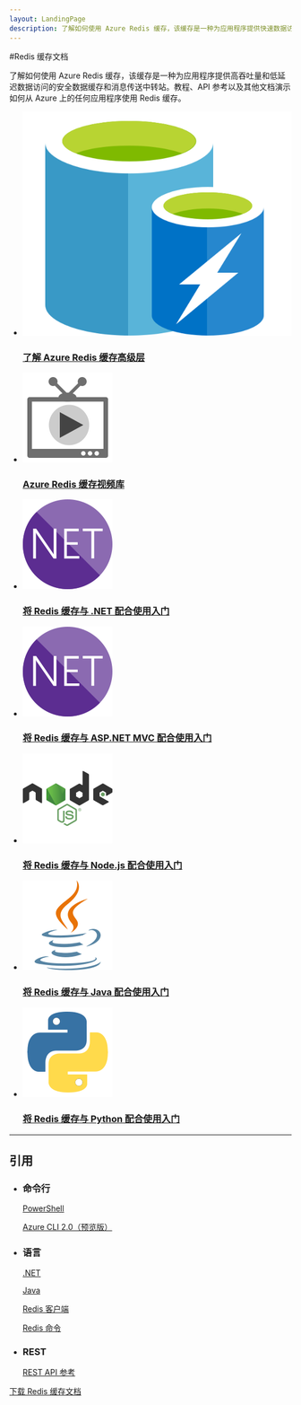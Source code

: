 ```yaml
---
layout: LandingPage
description: 了解如何使用 Azure Redis 缓存，该缓存是一种为应用程序提供快速数据访问的安全数据缓存和消息传送中转站。教程、API 参考和更多内容。
---
```


#Redis 缓存文档

了解如何使用 Azure Redis 缓存，该缓存是一种为应用程序提供高吞吐量和低延迟数据访问的安全数据缓存和消息传送中转站。教程、API 参考以及其他文档演示如何从 Azure 上的任何应用程序使用 Redis 缓存。

<ul class="panelContent cardsFTitle">
    <li><a href="/opsacndocsdemo/redis-cache/cache-premium-tier-intro">
<div class="cardSize"><div class="cardPadding"><div class="card"><div class="cardImageOuter"><div class="cardImage"><img src="media/index/redis-cache.svg" alt="" /></div></div><div class="cardText"><h3>了解 Azure Redis 缓存高级层</h3></div></div></div>
        </div></a>
</li><li><a href="https://azure.microsoft.com/documentation/videos/index/?services=redis-cache">
<div class="cardSize"><div class="cardPadding"><div class="card"><div class="cardImageOuter"><div class="cardImage"><img src="media/index/video-library.svg" alt="" /></div></div><div class="cardText"><h3>Azure Redis 缓存视频库</h3></div></div></div>
        </div></a>
</li>   
   <li><a href="/opsacndocsdemo/redis-cache/cache-dotnet-how-to-use-azure-redis-cache">
<div class="cardSize"><div class="cardPadding"><div class="card"><div class="cardImageOuter"><div class="cardImage"><img src="media/index/dotnet.svg" alt="" /></div></div><div class="cardText"><h3>将 Redis 缓存与 .NET 配合使用入门</h3></div></div></div>
        </div></a>
</li>
    <li><a href="/opsacndocsdemo/redis-cache/cache-web-app-howto">
<div class="cardSize"><div class="cardPadding"><div class="card"><div class="cardImageOuter"><div class="cardImage"><img src="media/index/dotnet.svg" alt="" /></div></div><div class="cardText"><h3>将 Redis 缓存与 ASP.NET MVC 配合使用入门</h3></div></div></div>
        </div></a>
</li>
    <li><a href="/opsacndocsdemo/redis-cache/cache-nodejs-get-started">
<div class="cardSize"><div class="cardPadding"><div class="card"><div class="cardImageOuter"><div class="cardImage"><img src="media/index/nodejs.svg" alt="" /></div></div><div class="cardText"><h3>将 Redis 缓存与 Node.js 配合使用入门</h3></div></div></div>
        </div></a>
</li>
    <li><a href="/opsacndocsdemo/redis-cache/cache-java-get-started">
<div class="cardSize"><div class="cardPadding"><div class="card"><div class="cardImageOuter"><div class="cardImage"><img src="media/index/java.svg" alt="" /></div></div><div class="cardText"><h3>将 Redis 缓存与 Java 配合使用入门</h3></div></div></div>
        </div></a>
</li>
    <li><a href="/opsacndocsdemo/redis-cache/cache-python-get-started">
<div class="cardSize"><div class="cardPadding"><div class="card"><div class="cardImageOuter"><div class="cardImage"><img src="media/index/python.svg" alt="" /></div></div><div class="cardText"><h3>将 Redis 缓存与 Python 配合使用入门</h3></div></div></div>
        </div></a>
</li>
</ul>

---

<h2>引用</h2>
<ul class="panelContent cardsW">
    <li>
        <div class="cardSize"><div class="cardPadding"><div class="card"><div class="cardText"><h3>命令行</h3><p><a href="/powershell/resourcemanager/azurerm.rediscache/v2.3.0/azurerm.rediscache">PowerShell</a></p><p><a href="/cli/opsacndocsdemo/redis">Azure CLI 2​.0（预览版）</a></p></div></div></div>
        </div>
    </li>
    <li>
        <div class="cardSize"><div class="cardPadding"><div class="card"><div class="cardText"><h3>语言</h3><p><a href="/dotnet/api/microsoft.azure.management.redis">.NET</a></p><p><a href="/java/api/com.microsoft.azure.management.redis._redis_cache">Java</a></p><p><a href="http://redis.io/clients">Redis 客户端</a></p><p><a href="http://redis.io/commands#">Redis 命令</a></p></div></div></div>
        </div>
    </li>
    <li>
        <div class="cardSize"><div class="cardPadding"><div class="card"><div class="cardText"><h3>REST</h3><p><a href="https://docs.microsoft.com/rest/api/redis/">REST API 参考</a></p></div></div></div>
        </div>
    </li>
</ul>

<div class="downloadHolder"><a href="https://opbuildstorageprod.blob.core.windows.net/output-pdf-files/zh-cn/Azure.azure-documents/live/redis-cache.pdf">
<div class="img"></div>
        <div class="text">下载 Redis 缓存文档</div>
    </a>

</div>

<!---HONumber=Mooncake_0206_2017-->
